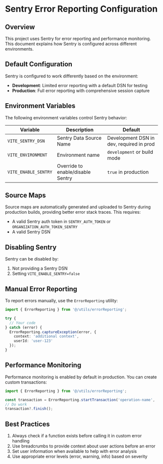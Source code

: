 
# Sentry Error Reporting Configuration

## Overview

This project uses Sentry for error reporting and performance monitoring. This document explains how Sentry is configured across different environments.

## Default Configuration

Sentry is configured to work differently based on the environment:

- **Development**: Limited error reporting with a default DSN for testing
- **Production**: Full error reporting with comprehensive session capture

## Environment Variables

The following environment variables control Sentry behavior:

| Variable | Description | Default |
|----------|-------------|---------|
| `VITE_SENTRY_DSN` | Sentry Data Source Name | Development DSN in dev, required in prod |
| `VITE_ENVIRONMENT` | Environment name | `development` or build mode |
| `VITE_ENABLE_SENTRY` | Override to enable/disable Sentry | `true` in production |

## Source Maps

Source maps are automatically generated and uploaded to Sentry during production builds, providing better error stack traces. This requires:

- A valid Sentry auth token in `SENTRY_AUTH_TOKEN` or `ORGANIZATION_AUTH_TOKEN_SENTRY`
- A valid Sentry DSN

## Disabling Sentry

Sentry can be disabled by:

1. Not providing a Sentry DSN
2. Setting `VITE_ENABLE_SENTRY=false`

## Manual Error Reporting

To report errors manually, use the `ErrorReporting` utility:

```typescript
import { ErrorReporting } from '@/utils/errorReporting';

try {
  // Your code
} catch (error) {
  ErrorReporting.captureException(error, {
    context: 'additional context',
    userId: 'user-123'
  });
}
```

## Performance Monitoring

Performance monitoring is enabled by default in production. You can create custom transactions:

```typescript
import { ErrorReporting } from '@/utils/errorReporting';

const transaction = ErrorReporting.startTransaction('operation-name', 'category');
// Do work
transaction?.finish();
```

## Best Practices

1. Always check if a function exists before calling it in custom error handling
2. Use breadcrumbs to provide context about user actions before an error
3. Set user information when available to help with error analysis
4. Use appropriate error levels (error, warning, info) based on severity
